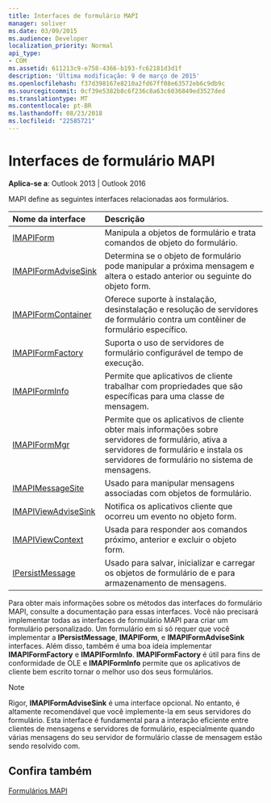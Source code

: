```yaml
---
title: Interfaces de formulário MAPI
manager: soliver
ms.date: 03/09/2015
ms.audience: Developer
localization_priority: Normal
api_type:
- COM
ms.assetid: 611213c9-e758-4366-b193-fc62181d3d1f
description: 'Última modificação: 9 de março de 2015'
ms.openlocfilehash: f37d398167e8210a2fd67ff08e63572eb6c9db9c
ms.sourcegitcommit: 0cf39e5382b8c6f236c8a63c6036849ed3527ded
ms.translationtype: MT
ms.contentlocale: pt-BR
ms.lasthandoff: 08/23/2018
ms.locfileid: "22585721"
---
```

# <a name="mapi-form-interfaces"></a>Interfaces de formulário MAPI

  
  
**Aplica-se a**: Outlook 2013 | Outlook 2016 
  
MAPI define as seguintes interfaces relacionadas aos formulários.
  
|**Nome da interface**|**Descrição**|
|:-----|:-----|
|[IMAPIForm](imapiformiunknown.md) <br/> |Manipula a objetos de formulário e trata comandos de objeto do formulário.  <br/> |
|[IMAPIFormAdviseSink](imapiformadvisesinkiunknown.md) <br/> |Determina se o objeto de formulário pode manipular a próxima mensagem e altera o estado anterior ou seguinte do objeto form.  <br/> |
|[IMAPIFormContainer](imapiformcontaineriunknown.md) <br/> |Oferece suporte à instalação, desinstalação e resolução de servidores de formulário contra um contêiner de formulário específico.  <br/> |
|[IMAPIFormFactory](imapiformfactoryiunknown.md) <br/> |Suporta o uso de servidores de formulário configurável de tempo de execução.  <br/> |
|[IMAPIFormInfo](imapiforminfoimapiprop.md) <br/> |Permite que aplicativos de cliente trabalhar com propriedades que são específicas para uma classe de mensagem.  <br/> |
|[IMAPIFormMgr](imapiformmgriunknown.md) <br/> |Permite que os aplicativos de cliente obter mais informações sobre servidores de formulário, ativa a servidores de formulário e instala os servidores de formulário no sistema de mensagens.  <br/> |
|[IMAPIMessageSite](imapimessagesiteiunknown.md) <br/> |Usado para manipular mensagens associadas com objetos de formulário.  <br/> |
|[IMAPIViewAdviseSink](imapiviewadvisesinkiunknown.md) <br/> |Notifica os aplicativos cliente que ocorreu um evento no objeto form.  <br/> |
|[IMAPIViewContext](imapiviewcontextiunknown.md) <br/> |Usada para responder aos comandos próximo, anterior e excluir o objeto form.  <br/> |
|[IPersistMessage](ipersistmessageiunknown.md) <br/> |Usado para salvar, inicializar e carregar os objetos de formulário de e para armazenamento de mensagens.  <br/> |
   
Para obter mais informações sobre os métodos das interfaces do formulário MAPI, consulte a documentação para essas interfaces. Você não precisará implementar todas as interfaces de formulário MAPI para criar um formulário personalizado. Um formulário em si só requer que você implementar a **IPersistMessage**, **IMAPIForm**, e **IMAPIFormAdviseSink** interfaces. Além disso, também é uma boa ideia implementar **IMAPIFormFactory** e **IMAPIFormInfo**. **IMAPIFormFactory** é útil para fins de conformidade de OLE e **IMAPIFormInfo** permite que os aplicativos de cliente bem escrito tornar o melhor uso dos seus formulários. 
  
> [!NOTE]
> Rigor, **IMAPIFormAdviseSink** é uma interface opcional. No entanto, é altamente recomendável que você implemente-la em seus servidores do formulário. Esta interface é fundamental para a interação eficiente entre clientes de mensagens e servidores de formulário, especialmente quando várias mensagens do seu servidor de formulário classe de mensagem estão sendo resolvido com. 
  
## <a name="see-also"></a>Confira também



[Formulários MAPI](mapi-forms.md)

